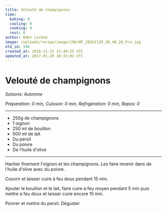 ```yaml
---
title: Velouté de champignons
time:
  baking: 0
  cooling: 0
  cooking: 0
  rest: 0
author: Odet Lorène
image: /uploads/recipe/image/196/WP_20161120_20_48_26_Pro.jpg
old_id: 196
created_at: 2016-11-22 11:49:25 UTC
updated_at: 2017-01-29 10:33:02 UTC
---
```


# Velouté de champignons



*Saisons: Automne*

*Préparation: 0 min, Cuisson: 0 min, Refrigération: 0 min, Repos: 0*

---

- 250g de champignons
- 1 oignon
- 250 ml de bouillon
- 500 ml de lait
- Du persil
- Du poivre
- De l'huile d'olive

---

Hacher finement l'oignon et les champignons. Les faire revenir dans de l'huile d'olive avec du poivre.

Couvrir et laisser cuire à feu doux pendant 15 min.

Ajouter le bouillon et le lait, faire cuire à feu moyen pendant 5 min puis mettre à feu doux et laisser cuire encore 15 min.

Poivrer et mettre du persil. Déguster 
